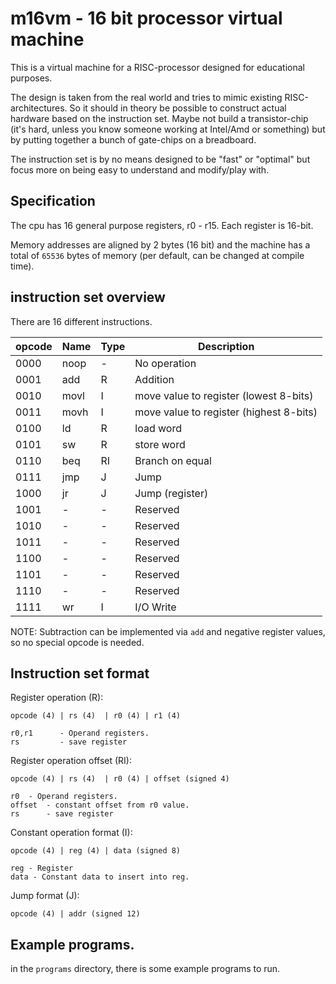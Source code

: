 
# m16vm - 16 bit processor virtual machine  

This is a virtual machine for a RISC-processor designed for educational purposes.

The design is taken from the real world and tries to mimic existing RISC-architectures.
So it should in theory be possible to construct actual hardware based on the instruction set. Maybe not build a transistor-chip (it's hard, unless you know someone working at Intel/Amd or something) but by putting together a bunch of gate-chips on a breadboard.

The instruction set is by no means designed to be "fast" or "optimal" but focus
more on being easy to understand and modify/play with.

## Specification

The cpu has 16 general purpose registers, r0 - r15. Each register is 16-bit.

Memory addresses are aligned by 2 bytes (16 bit) and the machine has
a total of `65536` bytes of memory (per default, can be changed at compile time).


## instruction set overview

There are 16 different instructions.

| opcode | Name | Type | Description                             |
| ------ | -----| ---- | --------------------------------------- |
| 0000   | noop | -    | No operation                            |
| 0001   | add  | R    | Addition                                |
| 0010   | movl | I    | move value to register (lowest 8-bits)  |
| 0011   | movh | I    | move value to register (highest 8-bits) |
| 0100   | ld   | R    | load word                               |
| 0101   | sw   | R    | store word                              |
| 0110   | beq  | RI   | Branch on equal                         |
| 0111   | jmp  | J    | Jump                                    |
| 1000   | jr   | J    | Jump (register)                         |
| 1001   | -    | -    | Reserved                                |
| 1010   | -    | -    | Reserved                                |
| 1011   | -    | -    | Reserved                                |
| 1100   | -    | -    | Reserved                                |
| 1101   | -    | -    | Reserved                                |
| 1110   | -    | -    | Reserved                                |
| 1111   | wr   | I    | I/O Write                               |

NOTE: Subtraction can be implemented via `add` and negative register values, so no
special opcode is needed.

## Instruction set format

Register operation (R):

	opcode (4) | rs (4)  | r0 (4) | r1 (4)

	r0,r1      - Operand registers.
	rs         - save register

Register operation  offset (RI):

	opcode (4) | rs (4)  | r0 (4) | offset (signed 4)

	r0 	- Operand registers.
	offset  - constant offset from r0 value.
	rs   	- save register

Constant operation format (I):

	opcode (4) | reg (4) | data (signed 8)

	reg - Register
	data - Constant data to insert into reg.

Jump format (J):

	opcode (4) | addr (signed 12)

## Example programs.

in the `programs` directory, there is some example programs to run.
